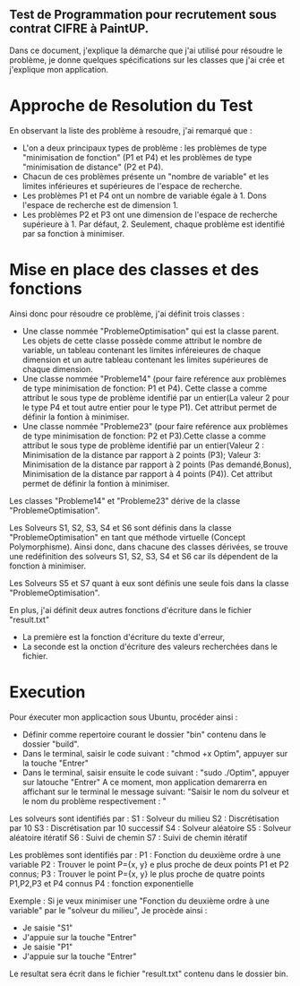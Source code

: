 ## Test de Programmation pour recrutement sous contrat CIFRE à PaintUP.

Dans ce document, j'explique la démarche que j'ai utilisé pour résoudre le problème, je donne quelques spécifications sur les classes que j'ai crée et j'explique mon application.

# Approche de Resolution du Test
En observant la liste des problème à resoudre, j'ai remarqué que :
- L'on a deux principaux types de problème : les problèmes de type "minimisation de fonction" (P1 et P4) et les problèmes de type "minimisation de distance" (P2 et P4).
- Chacun de ces problèmes présente un "nombre de variable" et les limites inférieures et supérieures de l'espace de recherche.
- Les problèmes P1 et P4 ont un nombre de variable égale à 1. Dons l'espace de recherche est de dimension 1.
- Les problèmes P2 et P3 ont une dimension de l'espace de recherche supérieure à 1. Par défaut, 2.
Seulement, chaque problème est identifié par sa fonction à minimiser.

# Mise en place des classes et des fonctions
Ainsi donc pour résoudre ce problème, j'ai définit trois classes :
- Une classe nommée "ProblemeOptimisation" qui est la classe parent. Les objets de cette classe possède comme attribut le nombre de variable, un tableau contenant les limites inféreieures de chaque dimension et un autre tableau contenant les limites supérieures de chaque dimension.
- Une classe nommée "Probleme14" (pour faire reférence aux problèmes de type minimisation de fonction: P1 et P4). Cette classe a comme attribut le sous type de problème identifié par un entier(La valeur 2 pour le type P4 et tout autre entier pour le type P1). Cet attribut permet de définir la fontion à minimiser.
- Une classe nommée "Probleme23" (pour faire reférence aux problèmes de type minimisation de fonction: P2 et P3).Cette classe a comme attribut le sous type de problème identifié par un entier(Valeur 2 : Minimisation de la distance par rapport à 2 points (P3); Valeur 3: Minimisation de la distance par rapport à 2 points (Pas demandé,Bonus), Minimisation de la distance par rapport à 4 points (P4)). Cet attribut permet de définir la fontion à minimiser.

Les classes "Probleme14" et "Probleme23" dérive de la classe "ProblemeOptimisation".

Les Solveurs S1, S2, S3, S4 et S6 sont définis dans la classe "ProblemeOptimisation" en tant que méthode virtuelle (Concept Polymorphisme).
Ainsi donc, dans chacune des classes dérivées, se trouve une redéfinition des solveurs S1, S2, S3, S4 et S6 car ils dépendent de la fonction à minimiser.

Les Solveurs S5 et S7 quant à eux sont définis une seule fois dans la classe "ProblemeOptimisation".

En plus, j'ai définit deux autres fonctions d'écriture dans le fichier "result.txt"
- La première est la fonction d'écriture du texte d'erreur,
- La seconde est la onction d'écriture des valeurs recherchées dans le fichier.


# Execution
Pour éxecuter mon applicaction sous Ubuntu, procéder ainsi :
- Définir comme repertoire courant le dossier "bin" contenu dans le dossier "build".
- Dans le terminal, saisir le code suivant : "chmod +x Optim", appuyer sur la touche "Entrer"
- Dans le terminal, saisir ensuite le code suivant : "sudo ./Optim", appuyer sur latouche "Entrer"
A ce moment, mon application demarerra en affichant sur le terminal le message suivant: "Saisir le nom du solveur et le nom du problème respectivement : "
  
Les solveurs sont identifiés par :
S1 : Solveur du milieu
S2 : Discrétisation par 10
S3 : Discrétisation par 10 successif
S4 : Solveur aléatoire
S5 : Solveur aléatoire itératif
S6 : Suivi de chemin
S7 : Suivi de chemin itératif

Les problèmes sont identifiés par :
P1 : Fonction du deuxième ordre à une variable
P2 : Trouver le point P={x, y} e plus proche de deux points P1 et P2 connus;
P3 : Trouver le point P={x, y} le plus proche de quatre points P1,P2,P3 et P4 connus
P4 : fonction exponentielle

Exemple : Si je veux minimiser une "Fonction du deuxième ordre à une variable" par le "solveur du milieu", Je procède ainsi :
- Je saisie "S1"
- J'appuie sur la touche "Entrer"
- Je saisie "P1"
- J'appuie sur la touche "Entrer"


Le resultat sera écrit dans le fichier "result.txt" contenu dans le dossier bin.


